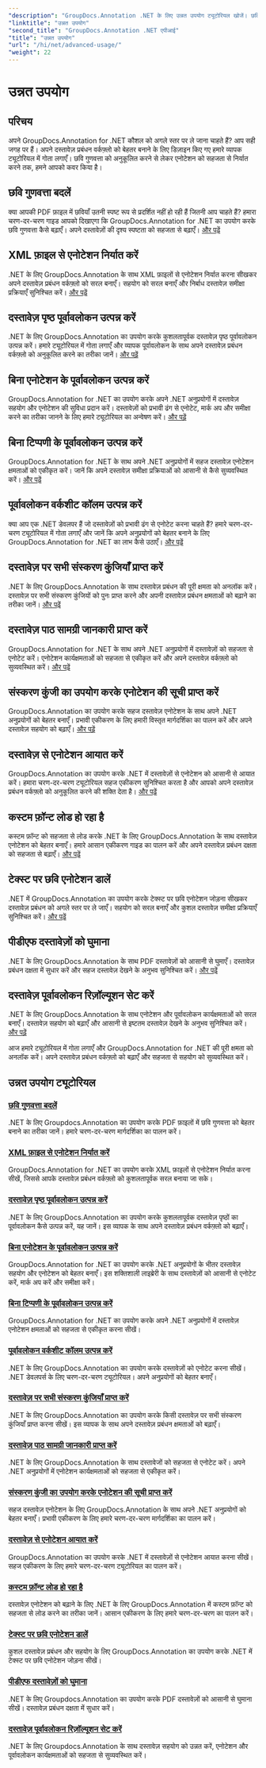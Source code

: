 ```yaml
---
"description": "GroupDocs.Annotation .NET के लिए उन्नत उपयोग ट्यूटोरियल खोजें। छवि गुणवत्ता, एनोटेशन निर्यात, और अधिक पर चरण-दर-चरण मार्गदर्शिकाओं के साथ दस्तावेज़ प्रबंधन को बेहतर बनाएँ।"
"linktitle": "उन्नत उपयोग"
"second_title": "GroupDocs.Annotation .NET एपीआई"
"title": "उन्नत उपयोग"
"url": "/hi/net/advanced-usage/"
"weight": 22
---
```


# उन्नत उपयोग

## परिचय

अपने GroupDocs.Annotation for .NET कौशल को अगले स्तर पर ले जाना चाहते हैं? आप सही जगह पर हैं। अपने दस्तावेज़ प्रबंधन वर्कफ़्लो को बेहतर बनाने के लिए डिज़ाइन किए गए हमारे व्यापक ट्यूटोरियल में गोता लगाएँ। छवि गुणवत्ता को अनुकूलित करने से लेकर एनोटेशन को सहजता से निर्यात करने तक, हमने आपको कवर किया है।

## छवि गुणवत्ता बदलें
क्या आपकी PDF फ़ाइल में छवियाँ उतनी स्पष्ट रूप से प्रदर्शित नहीं हो रही हैं जितनी आप चाहते हैं? हमारा चरण-दर-चरण गाइड आपको दिखाएगा कि GroupDocs.Annotation for .NET का उपयोग करके छवि गुणवत्ता कैसे बढ़ाएँ। अपने दस्तावेज़ों की दृश्य स्पष्टता को सहजता से बढ़ाएँ। [और पढ़ें](./change-image-quality/)

## XML फ़ाइल से एनोटेशन निर्यात करें
.NET के लिए GroupDocs.Annotation के साथ XML फ़ाइलों से एनोटेशन निर्यात करना सीखकर अपने दस्तावेज़ प्रबंधन वर्कफ़्लो को सरल बनाएँ। सहयोग को सरल बनाएँ और निर्बाध दस्तावेज़ समीक्षा प्रक्रियाएँ सुनिश्चित करें। [और पढ़ें](./export-annotations-xml-file/)

## दस्तावेज़ पृष्ठ पूर्वावलोकन उत्पन्न करें
.NET के लिए GroupDocs.Annotation का उपयोग करके कुशलतापूर्वक दस्तावेज़ पृष्ठ पूर्वावलोकन उत्पन्न करें। हमारे ट्यूटोरियल में गोता लगाएँ और व्यापक पूर्वावलोकन के साथ अपने दस्तावेज़ प्रबंधन वर्कफ़्लो को अनुकूलित करने का तरीका जानें। [और पढ़ें](./generate-document-pages-preview/)

## बिना एनोटेशन के पूर्वावलोकन उत्पन्न करें
GroupDocs.Annotation for .NET का उपयोग करके अपने .NET अनुप्रयोगों में दस्तावेज़ सहयोग और एनोटेशन की सुविधा प्रदान करें। दस्तावेज़ों को प्रभावी ढंग से एनोटेट, मार्क अप और समीक्षा करने का तरीका जानने के लिए हमारे ट्यूटोरियल का अन्वेषण करें। [और पढ़ें](./generate-preview-without-annotations/)

## बिना टिप्पणी के पूर्वावलोकन उत्पन्न करें
GroupDocs.Annotation for .NET के साथ अपने .NET अनुप्रयोगों में सहज दस्तावेज़ एनोटेशन क्षमताओं को एकीकृत करें। जानें कि अपने दस्तावेज़ समीक्षा प्रक्रियाओं को आसानी से कैसे सुव्यवस्थित करें। [और पढ़ें](./generate-preview-without-comments/)

## पूर्वावलोकन वर्कशीट कॉलम उत्पन्न करें
क्या आप एक .NET डेवलपर हैं जो दस्तावेज़ों को प्रभावी ढंग से एनोटेट करना चाहते हैं? हमारे चरण-दर-चरण ट्यूटोरियल में गोता लगाएँ और जानें कि अपने अनुप्रयोगों को बेहतर बनाने के लिए GroupDocs.Annotation for .NET का लाभ कैसे उठाएँ। [और पढ़ें](./generate-preview-worksheet-columns/)

## दस्तावेज़ पर सभी संस्करण कुंजियाँ प्राप्त करें
.NET के लिए GroupDocs.Annotation के साथ दस्तावेज़ प्रबंधन की पूरी क्षमता को अनलॉक करें। दस्तावेज़ पर सभी संस्करण कुंजियों को पुनः प्राप्त करने और अपनी दस्तावेज़ प्रबंधन क्षमताओं को बढ़ाने का तरीका जानें। [और पढ़ें](./get-all-version-keys-document/)

## दस्तावेज़ पाठ सामग्री जानकारी प्राप्त करें
GroupDocs.Annotation for .NET के साथ अपने .NET अनुप्रयोगों में दस्तावेज़ों को सहजता से एनोटेट करें। एनोटेशन कार्यक्षमताओं को सहजता से एकीकृत करें और अपने दस्तावेज़ वर्कफ़्लो को सुव्यवस्थित करें। [और पढ़ें](./get-document-text-content-information/)

## संस्करण कुंजी का उपयोग करके एनोटेशन की सूची प्राप्त करें
GroupDocs.Annotation का उपयोग करके सहज दस्तावेज़ एनोटेशन के साथ अपने .NET अनुप्रयोगों को बेहतर बनाएँ। प्रभावी एकीकरण के लिए हमारी विस्तृत मार्गदर्शिका का पालन करें और अपने दस्तावेज़ सहयोग को बढ़ाएँ। [और पढ़ें](./get-list-annotations-version-key/)

## दस्तावेज़ से एनोटेशन आयात करें
GroupDocs.Annotation का उपयोग करके .NET में दस्तावेज़ों से एनोटेशन को आसानी से आयात करें। हमारा चरण-दर-चरण ट्यूटोरियल सहज एकीकरण सुनिश्चित करता है और आपको अपने दस्तावेज़ प्रबंधन वर्कफ़्लो को अनुकूलित करने की शक्ति देता है। [और पढ़ें](./import-annotations-from-document/)

## कस्टम फ़ॉन्ट लोड हो रहा है
कस्टम फ़ॉन्ट को सहजता से लोड करके .NET के लिए GroupDocs.Annotation के साथ दस्तावेज़ एनोटेशन को बेहतर बनाएँ। हमारे आसान एकीकरण गाइड का पालन करें और अपने दस्तावेज़ प्रबंधन दक्षता को सहजता से बढ़ाएँ। [और पढ़ें](./loading-custom-fonts/)

## टेक्स्ट पर छवि एनोटेशन डालें
.NET में GroupDocs.Annotation का उपयोग करके टेक्स्ट पर छवि एनोटेशन जोड़ना सीखकर दस्तावेज़ प्रबंधन को अगले स्तर पर ले जाएँ। सहयोग को सरल बनाएँ और कुशल दस्तावेज़ समीक्षा प्रक्रियाएँ सुनिश्चित करें। [और पढ़ें](./put-image-annotation-over-text/)

## पीडीएफ दस्तावेज़ों को घुमाना
.NET के लिए GroupDocs.Annotation के साथ PDF दस्तावेज़ों को आसानी से घुमाएँ। दस्तावेज़ प्रबंधन दक्षता में सुधार करें और सहज दस्तावेज़ देखने के अनुभव सुनिश्चित करें। [और पढ़ें](./rotating-pdf-documents/)

## दस्तावेज़ पूर्वावलोकन रिज़ॉल्यूशन सेट करें
.NET के लिए GroupDocs.Annotation के साथ एनोटेशन और पूर्वावलोकन कार्यक्षमताओं को सरल बनाएँ। दस्तावेज़ सहयोग को बढ़ाएँ और आसानी से इष्टतम दस्तावेज़ देखने के अनुभव सुनिश्चित करें। [और पढ़ें](./set-document-preview-resolution/)

आज हमारे ट्यूटोरियल में गोता लगाएँ और GroupDocs.Annotation for .NET की पूरी क्षमता को अनलॉक करें। अपने दस्तावेज़ प्रबंधन वर्कफ़्लो को बढ़ाएँ और सहजता से सहयोग को सुव्यवस्थित करें।
## उन्नत उपयोग ट्यूटोरियल
### [छवि गुणवत्ता बदलें](./change-image-quality/)
.NET के लिए Groupdocs.Annotation का उपयोग करके PDF फ़ाइलों में छवि गुणवत्ता को बेहतर बनाने का तरीका जानें। हमारे चरण-दर-चरण मार्गदर्शिका का पालन करें।
### [XML फ़ाइल से एनोटेशन निर्यात करें](./export-annotations-xml-file/)
GroupDocs.Annotation for .NET का उपयोग करके XML फ़ाइलों से एनोटेशन निर्यात करना सीखें, जिससे आपके दस्तावेज़ प्रबंधन वर्कफ़्लो को कुशलतापूर्वक सरल बनाया जा सके।
### [दस्तावेज़ पृष्ठ पूर्वावलोकन उत्पन्न करें](./generate-document-pages-preview/)
.NET के लिए GroupDocs.Annotation का उपयोग करके कुशलतापूर्वक दस्तावेज़ पृष्ठों का पूर्वावलोकन कैसे उत्पन्न करें, यह जानें। इस व्यापक के साथ अपने दस्तावेज़ प्रबंधन वर्कफ़्लो को बढ़ाएँ।
### [बिना एनोटेशन के पूर्वावलोकन उत्पन्न करें](./generate-preview-without-annotations/)
GroupDocs.Annotation for .NET का उपयोग करके .NET अनुप्रयोगों के भीतर दस्तावेज़ सहयोग और एनोटेशन को बेहतर बनाएँ। इस शक्तिशाली लाइब्रेरी के साथ दस्तावेज़ों को आसानी से एनोटेट करें, मार्क अप करें और समीक्षा करें।
### [बिना टिप्पणी के पूर्वावलोकन उत्पन्न करें](./generate-preview-without-comments/)
GroupDocs.Annotation for .NET का उपयोग करके अपने .NET अनुप्रयोगों में दस्तावेज़ एनोटेशन क्षमताओं को सहजता से एकीकृत करना सीखें।
### [पूर्वावलोकन वर्कशीट कॉलम उत्पन्न करें](./generate-preview-worksheet-columns/)
.NET के लिए GroupDocs.Annotation का उपयोग करके दस्तावेज़ों को एनोटेट करना सीखें। .NET डेवलपर्स के लिए चरण-दर-चरण ट्यूटोरियल। अपने अनुप्रयोगों को बेहतर बनाएँ।
### [दस्तावेज़ पर सभी संस्करण कुंजियाँ प्राप्त करें](./get-all-version-keys-document/)
.NET के लिए GroupDocs.Annotation का उपयोग करके किसी दस्तावेज़ पर सभी संस्करण कुंजियाँ प्राप्त करना सीखें। इस व्यापक के साथ अपने दस्तावेज़ प्रबंधन क्षमताओं को बढ़ाएँ।
### [दस्तावेज़ पाठ सामग्री जानकारी प्राप्त करें](./get-document-text-content-information/)
.NET के लिए GroupDocs.Annotation के साथ दस्तावेजों को सहजता से एनोटेट करें। अपने .NET अनुप्रयोगों में एनोटेशन कार्यक्षमताओं को सहजता से एकीकृत करें।
### [संस्करण कुंजी का उपयोग करके एनोटेशन की सूची प्राप्त करें](./get-list-annotations-version-key/)
सहज दस्तावेज़ एनोटेशन के लिए GroupDocs.Annotation के साथ अपने .NET अनुप्रयोगों को बेहतर बनाएँ। प्रभावी एकीकरण के लिए हमारे चरण-दर-चरण मार्गदर्शिका का पालन करें।
### [दस्तावेज़ से एनोटेशन आयात करें](./import-annotations-from-document/)
GroupDocs.Annotation का उपयोग करके .NET में दस्तावेज़ों से एनोटेशन आयात करना सीखें। सहज एकीकरण के लिए हमारे चरण-दर-चरण ट्यूटोरियल का पालन करें।
### [कस्टम फ़ॉन्ट लोड हो रहा है](./loading-custom-fonts/)
दस्तावेज़ एनोटेशन को बढ़ाने के लिए .NET के लिए GroupDocs.Annotation में कस्टम फ़ॉन्ट को सहजता से लोड करने का तरीका जानें। आसान एकीकरण के लिए हमारे चरण-दर-चरण का पालन करें।
### [टेक्स्ट पर छवि एनोटेशन डालें](./put-image-annotation-over-text/)
कुशल दस्तावेज़ प्रबंधन और सहयोग के लिए GroupDocs.Annotation का उपयोग करके .NET में टेक्स्ट पर छवि एनोटेशन जोड़ना सीखें।
### [पीडीएफ दस्तावेज़ों को घुमाना](./rotating-pdf-documents/)
.NET के लिए Groupdocs.Annotation का उपयोग करके PDF दस्तावेज़ों को आसानी से घुमाना सीखें। दस्तावेज़ प्रबंधन दक्षता में सुधार करें।
### [दस्तावेज़ पूर्वावलोकन रिज़ॉल्यूशन सेट करें](./set-document-preview-resolution/)
.NET के लिए Groupdocs.Annotation के साथ दस्तावेज़ सहयोग को उन्नत करें, एनोटेशन और पूर्वावलोकन कार्यक्षमताओं को सहजता से सुव्यवस्थित करें।